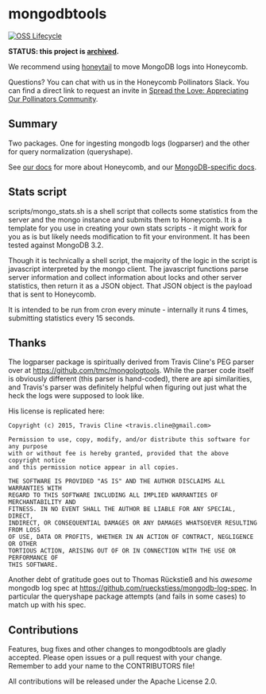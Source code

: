 # mongodbtools

[![OSS Lifecycle](https://img.shields.io/osslifecycle/honeycombio/mongodbtools)](https://github.com/honeycombio/home/blob/main/honeycomb-oss-lifecycle-and-practices.md)

**STATUS: this project is [archived](https://github.com/honeycombio/home/blob/main/honeycomb-oss-lifecycle-and-practices.md).**

We recommend using [honeytail](https://github.com/honeycombio/honeytail) to move MongoDB logs into Honeycomb.

Questions? You can chat with us in the Honeycomb Pollinators Slack. You can find a direct link to request an invite in [Spread the Love: Appreciating Our Pollinators Community](https://www.honeycomb.io/blog/spread-the-love-appreciating-our-pollinators-community/).

## Summary

Two packages.  One for ingesting mongodb logs (logparser) and the other for query normalization (queryshape).

See [our docs](https://honeycomb.io/docs) for more about Honeycomb, and our [MongoDB-specific docs](https://honeycomb.io/docs/connect/mongodb/).

## Stats script

scripts/mongo_stats.sh is a shell script that collects some statistics from the server and the mongo instance and submits them to Honeycomb. It is a template for you use in creating your own stats scripts - it might work for you as is but likely needs modification to fit your environment. It has been tested against MongoDB 3.2.

Though it is technically a shell script, the majority of the logic in the script is javascript interpreted by the mongo client. The javascript functions parse server information and collect information about locks and other server statistics, then return it as a JSON object. That JSON object is the payload that is sent to Honeycomb.

It is intended to be run from cron every minute - internally it runs 4 times, submitting statistics every 15 seconds.

## Thanks

The logparser package is spiritually derived from Travis Cline's PEG
parser over at https://github.com/tmc/mongologtools.  While the parser
code itself is obviously different (this parser is hand-coded),
there are api similarities, and Travis's parser was definitely helpful
when figuring out just what the heck the logs were supposed to look like.

His license is replicated here:

```
Copyright (c) 2015, Travis Cline <travis.cline@gmail.com>

Permission to use, copy, modify, and/or distribute this software for any purpose
with or without fee is hereby granted, provided that the above copyright notice
and this permission notice appear in all copies.

THE SOFTWARE IS PROVIDED "AS IS" AND THE AUTHOR DISCLAIMS ALL WARRANTIES WITH
REGARD TO THIS SOFTWARE INCLUDING ALL IMPLIED WARRANTIES OF MERCHANTABILITY AND
FITNESS. IN NO EVENT SHALL THE AUTHOR BE LIABLE FOR ANY SPECIAL, DIRECT,
INDIRECT, OR CONSEQUENTIAL DAMAGES OR ANY DAMAGES WHATSOEVER RESULTING FROM LOSS
OF USE, DATA OR PROFITS, WHETHER IN AN ACTION OF CONTRACT, NEGLIGENCE OR OTHER
TORTIOUS ACTION, ARISING OUT OF OR IN CONNECTION WITH THE USE OR PERFORMANCE OF
THIS SOFTWARE.
```

Another debt of gratitude goes out to Thomas Rückstieß and his
_awesome_ mongodb log spec at
https://github.com/rueckstiess/mongodb-log-spec.  In particular the
queryshape package attempts (and fails in some cases) to match up with his spec.

## Contributions

Features, bug fixes and other changes to mongodbtools are gladly accepted. Please
open issues or a pull request with your change. Remember to add your name to the
CONTRIBUTORS file!

All contributions will be released under the Apache License 2.0.
